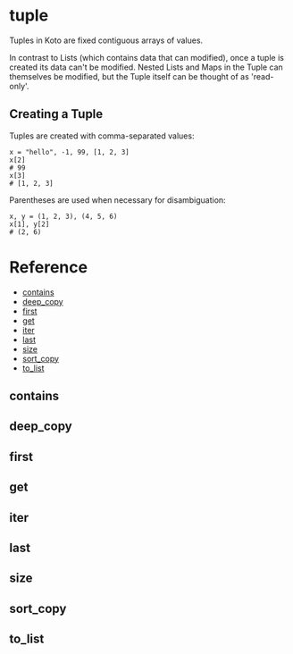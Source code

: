 # tuple

Tuples in Koto are fixed contiguous arrays of values.

In contrast to Lists (which contains data that can modified),
once a tuple is created its data can't be modified.
Nested Lists and Maps in the Tuple can themselves be modified,
but the Tuple itself can be thought of as 'read-only'.

## Creating a Tuple

Tuples are created with comma-separated values:

```koto
x = "hello", -1, 99, [1, 2, 3]
x[2]
# 99
x[3]
# [1, 2, 3]
```

Parentheses are used when necessary for disambiguation:

```koto
x, y = (1, 2, 3), (4, 5, 6)
x[1], y[2]
# (2, 6)
```

# Reference

- [contains](#contains)
- [deep_copy](#deep_copy)
- [first](#first)
- [get](#get)
- [iter](#iter)
- [last](#last)
- [size](#size)
- [sort_copy](#sort_copy)
- [to_list](#to_list)

## contains

## deep_copy

## first

## get

## iter

## last

## size

## sort_copy

## to_list
